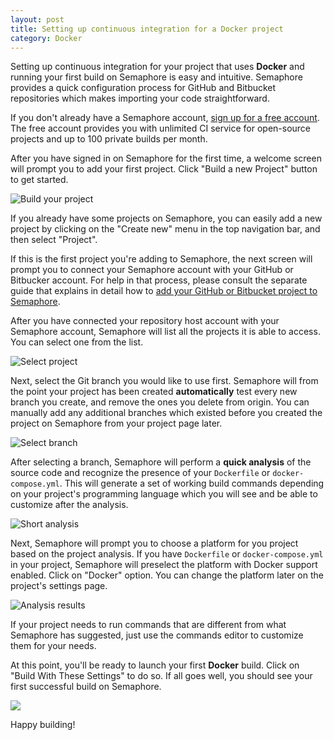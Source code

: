 ```yaml
---
layout: post
title: Setting up continuous integration for a Docker project
category: Docker
---
```


Setting up continuous integration for your project that uses **Docker** and
running your first build on Semaphore is easy and intuitive. Semaphore provides
a quick configuration process for GitHub and Bitbucket repositories which makes
importing your code straightforward.

If you don't already have a Semaphore account, [sign up for a free
account](/users/sign_up). The free account provides you with unlimited CI
service for open-source projects and up to 100 private builds per month.

After you have signed in on Semaphore for the first time, a welcome screen will
prompt you to add your first project. Click "Build a new Project" button to get
started.

<img src="/docs/assets/img/adding-new-project/build-new-project.png" class="img-responsive img-bordered" alt="Build your project">

If you already have some projects on Semaphore, you can easily add a new project
by clicking on the "Create new" menu in the top navigation bar, and then select
"Project".

If this is the first project you're adding to Semaphore, the next screen will
prompt you to connect your Semaphore account with your GitHub or Bitbucker
account. For help in that process, please consult the separate guide that
explains in detail how to [add your GitHub or Bitbucket project to
Semaphore](/docs/adding-github-bitbucket-project-to-semaphore.html).

After you have connected your repository host account with your Semaphore
account, Semaphore will list all the projects it is able to access. You can
select one from the list.

<img src="/docs/assets/img/adding-new-docker-project/select-project.png" class="img-responsive img-bordered" alt="Select project">

Next, select the Git branch you would like to use first. Semaphore will from the
point your project has been created **automatically** test every new branch you
create, and remove the ones you delete from origin.  You can manually add any
additional branches which existed before you created the project on Semaphore
from your project page later.

<img src="/docs/assets/img/adding-new-docker-project/select-branch.png" class="img-responsive img-bordered" alt="Select branch">

After selecting a branch, Semaphore will perform a **quick analysis** of the
source code and recognize the presence of your `Dockerfile` or
`docker-compose.yml`. This will generate a set of working build commands
depending on your project's programming language which you will see and be able
to customize after the analysis.

<img src="/docs/assets/img/adding-new-docker-project/short-analysis.png" class="img-responsive img-bordered" alt="Short analysis">

Next, Semaphore will prompt you to choose a platform for you project based on
the project analysis. If you have `Dockerfile` or `docker-compose.yml` in your
project, Semaphore will preselect the platform with Docker support enabled.
Click on "Docker" option. You can change the platform later on the project's
settings page.

<img src="/docs/assets/img/adding-new-project/choose-platform-step.png" class="img-responsive img-bordered" alt="Analysis results">

If your project needs to run commands that are different from what Semaphore has
suggested, just use the commands editor to customize them for your needs.

At this point, you'll be ready to launch your first **Docker** build. Click on
"Build With These Settings" to do so. If all goes well, you should see your
first successful build on Semaphore.

<img src="/docs/assets/img/adding-new-docker-project/green-build.png" class="img-responsive img-bordered">

Happy building!
